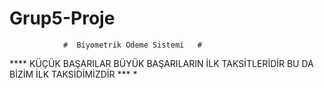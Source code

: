 # Grup5-Proje

                #  Biyometrik Ödeme Sistemi   #

**** KÜÇÜK BAŞARILAR BÜYÜK BAŞARILARIN İLK TAKSİTLERİDİR BU DA BİZİM İLK TAKSİDİMİZDİR *** *
